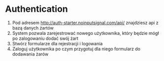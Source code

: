 # Authentication

1. Pod adresem http://auth-starter.noinputsignal.com/api/ znajdziesz api z bazą danych żartów
2. System pozwala zarejestrować nowego użytkownika, który będzie mógł po zalogowaniu dodać swój żart
3. Stwórz formularze dla rejestracji i logowania
4. Zaloguj użytkownika po czym przygotuj dla niego formularz do dodawania żarów